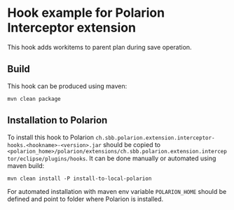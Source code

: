 # Hook example for Polarion Interceptor extension

This hook adds workitems to parent plan during save operation.

## Build

This hook can be produced using maven:
```
mvn clean package
```

## Installation to Polarion

To install this hook to Polarion `ch.sbb.polarion.extension.interceptor-hooks.<hookname>-<version>.jar` should be copied to `<polarion_home>/polarion/extensions/ch.sbb.polarion.extension.interceptor/eclipse/plugins/hooks`.
It can be done manually or automated using maven build:
```
mvn clean install -P install-to-local-polarion
```
For automated installation with maven env variable `POLARION_HOME` should be defined and point to folder where Polarion is installed.
